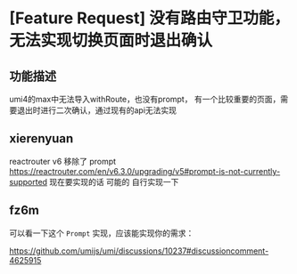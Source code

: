 # [Feature Request] 没有路由守卫功能，无法实现切换页面时退出确认

## 功能描述

umi4的max中无法导入withRoute，也没有prompt，
有一个比较重要的页面，需要退出时进行二次确认，通过现有的api无法实现

## xierenyuan

reactrouter v6 移除了 prompt https://reactrouter.com/en/v6.3.0/upgrading/v5#prompt-is-not-currently-supported 现在要实现的话 可能的 自行实现一下

## fz6m

可以看一下这个 `Prompt` 实现，应该能实现你的需求：

https://github.com/umijs/umi/discussions/10237#discussioncomment-4625915
